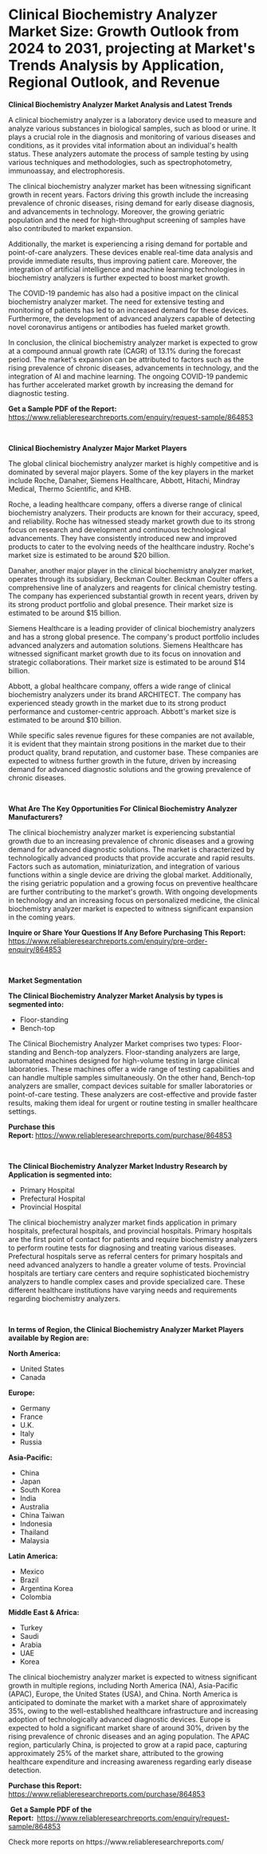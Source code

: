 <p><h1>Clinical Biochemistry Analyzer Market Size: Growth Outlook from 2024 to 2031, projecting at Market's Trends Analysis by Application, Regional Outlook, and Revenue</h1></p><p><strong>Clinical Biochemistry Analyzer Market Analysis and Latest Trends</strong></p>
<p><p>A clinical biochemistry analyzer is a laboratory device used to measure and analyze various substances in biological samples, such as blood or urine. It plays a crucial role in the diagnosis and monitoring of various diseases and conditions, as it provides vital information about an individual's health status. These analyzers automate the process of sample testing by using various techniques and methodologies, such as spectrophotometry, immunoassay, and electrophoresis.</p><p>The clinical biochemistry analyzer market has been witnessing significant growth in recent years. Factors driving this growth include the increasing prevalence of chronic diseases, rising demand for early disease diagnosis, and advancements in technology. Moreover, the growing geriatric population and the need for high-throughput screening of samples have also contributed to market expansion.</p><p>Additionally, the market is experiencing a rising demand for portable and point-of-care analyzers. These devices enable real-time data analysis and provide immediate results, thus improving patient care. Moreover, the integration of artificial intelligence and machine learning technologies in biochemistry analyzers is further expected to boost market growth.</p><p>The COVID-19 pandemic has also had a positive impact on the clinical biochemistry analyzer market. The need for extensive testing and monitoring of patients has led to an increased demand for these devices. Furthermore, the development of advanced analyzers capable of detecting novel coronavirus antigens or antibodies has fueled market growth.</p><p>In conclusion, the clinical biochemistry analyzer market is expected to grow at a compound annual growth rate (CAGR) of 13.1% during the forecast period. The market's expansion can be attributed to factors such as the rising prevalence of chronic diseases, advancements in technology, and the integration of AI and machine learning. The ongoing COVID-19 pandemic has further accelerated market growth by increasing the demand for diagnostic testing.</p></p>
<p><strong>Get a Sample PDF of the Report:&nbsp;</strong> <a href="https://www.reliableresearchreports.com/enquiry/request-sample/864853">https://www.reliableresearchreports.com/enquiry/request-sample/864853</a></p>
<p>&nbsp;</p>
<p><strong>Clinical Biochemistry Analyzer Major Market Players</strong></p>
<p><p>The global clinical biochemistry analyzer market is highly competitive and is dominated by several major players. Some of the key players in the market include Roche, Danaher, Siemens Healthcare, Abbott, Hitachi, Mindray Medical, Thermo Scientific, and KHB.</p><p>Roche, a leading healthcare company, offers a diverse range of clinical biochemistry analyzers. Their products are known for their accuracy, speed, and reliability. Roche has witnessed steady market growth due to its strong focus on research and development and continuous technological advancements. They have consistently introduced new and improved products to cater to the evolving needs of the healthcare industry. Roche's market size is estimated to be around $20 billion.</p><p>Danaher, another major player in the clinical biochemistry analyzer market, operates through its subsidiary, Beckman Coulter. Beckman Coulter offers a comprehensive line of analyzers and reagents for clinical chemistry testing. The company has experienced substantial growth in recent years, driven by its strong product portfolio and global presence. Their market size is estimated to be around $15 billion.</p><p>Siemens Healthcare is a leading provider of clinical biochemistry analyzers and has a strong global presence. The company's product portfolio includes advanced analyzers and automation solutions. Siemens Healthcare has witnessed significant market growth due to its focus on innovation and strategic collaborations. Their market size is estimated to be around $14 billion.</p><p>Abbott, a global healthcare company, offers a wide range of clinical biochemistry analyzers under its brand ARCHITECT. The company has experienced steady growth in the market due to its strong product performance and customer-centric approach. Abbott's market size is estimated to be around $10 billion.</p><p>While specific sales revenue figures for these companies are not available, it is evident that they maintain strong positions in the market due to their product quality, brand reputation, and customer base. These companies are expected to witness further growth in the future, driven by increasing demand for advanced diagnostic solutions and the growing prevalence of chronic diseases.</p></p>
<p>&nbsp;</p>
<p><strong>What Are The Key Opportunities For Clinical Biochemistry Analyzer Manufacturers?</strong></p>
<p><p>The clinical biochemistry analyzer market is experiencing substantial growth due to an increasing prevalence of chronic diseases and a growing demand for advanced diagnostic solutions. The market is characterized by technologically advanced products that provide accurate and rapid results. Factors such as automation, miniaturization, and integration of various functions within a single device are driving the global market. Additionally, the rising geriatric population and a growing focus on preventive healthcare are further contributing to the market's growth. With ongoing developments in technology and an increasing focus on personalized medicine, the clinical biochemistry analyzer market is expected to witness significant expansion in the coming years.</p></p>
<p><strong>Inquire or Share Your Questions If Any Before Purchasing This Report:</strong> <a href="https://www.reliableresearchreports.com/enquiry/pre-order-enquiry/864853">https://www.reliableresearchreports.com/enquiry/pre-order-enquiry/864853</a></p>
<p>&nbsp;</p>
<p><strong>Market Segmentation</strong></p>
<p><strong>The Clinical Biochemistry Analyzer Market Analysis by types is segmented into:</strong></p>
<p><ul><li>Floor-standing</li><li>Bench-top</li></ul></p>
<p><p>The Clinical Biochemistry Analyzer Market comprises two types: Floor-standing and Bench-top analyzers. Floor-standing analyzers are large, automated machines designed for high-volume testing in large clinical laboratories. These machines offer a wide range of testing capabilities and can handle multiple samples simultaneously. On the other hand, Bench-top analyzers are smaller, compact devices suitable for smaller laboratories or point-of-care testing. These analyzers are cost-effective and provide faster results, making them ideal for urgent or routine testing in smaller healthcare settings.</p></p>
<p><strong>Purchase this Report:&nbsp;</strong><a href="https://www.reliableresearchreports.com/purchase/864853">https://www.reliableresearchreports.com/purchase/864853</a></p>
<p>&nbsp;</p>
<p><strong>The Clinical Biochemistry Analyzer Market Industry Research by Application is segmented into:</strong></p>
<p><ul><li>Primary Hospital</li><li>Prefectural Hospital</li><li>Provincial Hospital</li></ul></p>
<p><p>The clinical biochemistry analyzer market finds application in primary hospitals, prefectural hospitals, and provincial hospitals. Primary hospitals are the first point of contact for patients and require biochemistry analyzers to perform routine tests for diagnosing and treating various diseases. Prefectural hospitals serve as referral centers for primary hospitals and need advanced analyzers to handle a greater volume of tests. Provincial hospitals are tertiary care centers and require sophisticated biochemistry analyzers to handle complex cases and provide specialized care. These different healthcare institutions have varying needs and requirements regarding biochemistry analyzers.</p></p>
<p>&nbsp;</p>
<p><strong>In terms of Region, the Clinical Biochemistry Analyzer Market Players available by Region are:</strong></p>
<p>
    <p> <strong> North America: </strong>
        <ul>
            <li>United States</li>
            <li>Canada</li>
        </ul>
        </p> 
    <p> <strong> Europe: </strong>
        <ul>
            <li>Germany</li>
            <li>France</li>
            <li>U.K.</li>
            <li>Italy</li>
            <li>Russia</li>
        </ul>
        </p> 
    <p> <strong> Asia-Pacific: </strong>
        <ul>
            <li>China</li>
            <li>Japan</li>
            <li>South Korea</li>
            <li>India</li>
            <li>Australia</li>
            <li>China Taiwan</li>
            <li>Indonesia</li>
            <li>Thailand</li>
            <li>Malaysia</li>
        </ul>
        </p> 
    <p> <strong> Latin America: </strong>
        <ul>
            <li>Mexico</li>
            <li>Brazil</li>
            <li>Argentina Korea</li>
            <li>Colombia</li>
        </ul>
        </p> 
    <p> <strong> Middle East & Africa: </strong>
        <ul>
            <li>Turkey</li>
            <li>Saudi</li>
            <li>Arabia</li>
            <li>UAE</li>
            <li>Korea</li>
        </ul>
    </p>
    </p>
<p><p>The clinical biochemistry analyzer market is expected to witness significant growth in multiple regions, including North America (NA), Asia-Pacific (APAC), Europe, the United States (USA), and China. North America is anticipated to dominate the market with a market share of approximately 35%, owing to the well-established healthcare infrastructure and increasing adoption of technologically advanced diagnostic devices. Europe is expected to hold a significant market share of around 30%, driven by the rising prevalence of chronic diseases and an aging population. The APAC region, particularly China, is projected to grow at a rapid pace, capturing approximately 25% of the market share, attributed to the growing healthcare expenditure and increasing awareness regarding early disease detection.</p></p>
<p><strong>Purchase this Report: </strong><a href="https://www.reliableresearchreports.com/purchase/864853">https://www.reliableresearchreports.com/purchase/864853</a></p>
<p>&nbsp;<strong>Get a Sample PDF of the Report:&nbsp;&nbsp;</strong><a href="https://www.reliableresearchreports.com/enquiry/request-sample/864853">https://www.reliableresearchreports.com/enquiry/request-sample/864853</a></p>
<p><strong></strong></p>
<p>Check more reports on https://www.reliableresearchreports.com/</p>